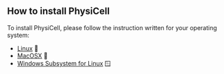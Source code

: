 ## How to install PhysiCell

To install PhysiCell, please follow the instruction written for your operating system:

+ [Linux](https://github.com/Dante-Berth/PhysiGym/blob/main/man/physicell_install_linux.md) &#x1F427;
+ [MacOSX](https://github.com/Dante-Berth/PhysiGym/blob/main/man/physicell_install_apple.md) &#x1F350;
+ [Windows Subsystem for Linux](https://learn.microsoft.com/en-us/windows/wsl/install) &#x1FA9F;

